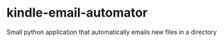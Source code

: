 # kindle-email-automator
 Small python application that automatically emails new files in a directory
